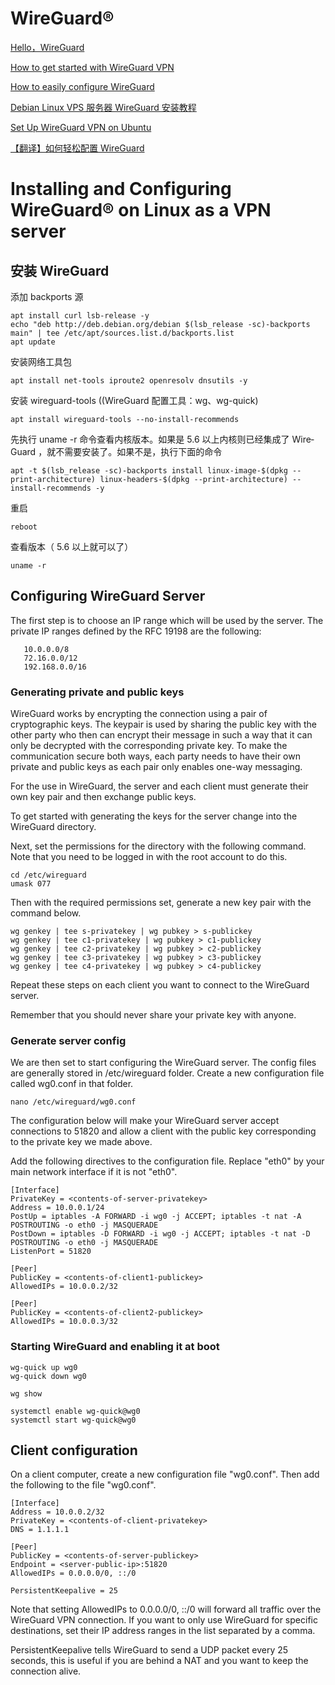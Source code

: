 #  WireGuard®

[Hello，WireGuard](https://tonybai.com/2020/03/29/hello-wireguard/)

[How to get started with WireGuard VPN](https://upcloud.com/community/tutorials/get-started-wireguard-vpn/)

[How to easily configure WireGuard](https://www.stavros.io/posts/how-to-configure-wireguard/)

[Debian Linux VPS 服务器 WireGuard 安装教程](https://p3terx.com/archives/debian-linux-vps-server-wireguard-installation-tutorial.html)

[Set Up WireGuard VPN on Ubuntu](https://www.linode.com/docs/guides/set-up-wireguard-vpn-on-ubuntu/)

[【翻译】如何轻松配置 WireGuard](https://www.wogong.net/blog/2019/01/how-to-configure-wireguard)

#  Installing and Configuring WireGuard® on Linux as a VPN server

## 安装 WireGuard

添加 back­ports 源
```
apt install curl lsb-release -y
echo "deb http://deb.debian.org/debian $(lsb_release -sc)-backports main" | tee /etc/apt/sources.list.d/backports.list
apt update
```
安装网络工具包
```
apt install net-tools iproute2 openresolv dnsutils -y
```
安装 wireguard-tools ((Wire­Guard 配置工具：wg、wg-quick)
```
apt install wireguard-tools --no-install-recommends
```
先执行 uname -r 命令查看内核版本。如果是 5.6 以上内核则已经集成了 Wire­Guard ，就不需要安装了。如果不是，执行下面的命令
```
apt -t $(lsb_release -sc)-backports install linux-image-$(dpkg --print-architecture) linux-headers-$(dpkg --print-architecture) --install-recommends -y
```
重启
```
reboot
```
查看版本（ 5.6 以上就可以了）
```
uname -r
```

## Configuring WireGuard Server

The first step is to choose an IP range which will be used by the server. The private IP ranges defined by the RFC 19198 are the following:
```
   10.0.0.0/8
   72.16.0.0/12
   192.168.0.0/16
```

### Generating private and public keys

WireGuard works by encrypting the connection using a pair of cryptographic keys. The keypair is used by sharing the public key with the other party who then can encrypt their message in such a way that it can only be decrypted with the corresponding private key. To make the communication secure both ways, each party needs to have their own private and public keys as each pair only enables one-way messaging.

For the use in WireGuard, the server and each client must generate their own key pair and then exchange public keys.

To get started with generating the keys for the server change into the WireGuard directory.

Next, set the permissions for the directory with the following command. Note that you need to be logged in with the root account to do this.

```
cd /etc/wireguard
umask 077
```
Then with the required permissions set, generate a new key pair with the command below.
```
wg genkey | tee s-privatekey | wg pubkey > s-publickey
wg genkey | tee c1-privatekey | wg pubkey > c1-publickey
wg genkey | tee c2-privatekey | wg pubkey > c2-publickey
wg genkey | tee c3-privatekey | wg pubkey > c3-publickey
wg genkey | tee c4-privatekey | wg pubkey > c4-publickey
```
Repeat these steps on each client you want to connect to the WireGuard server.

Remember that you should never share your private key with anyone.


### Generate server config

We are then set to start configuring the WireGuard server. The config files are generally stored in /etc/wireguard folder. Create a new configuration file called wg0.conf in that folder.
```
nano /etc/wireguard/wg0.conf
```
The configuration below will make your WireGuard server accept connections to 51820 and allow a client with the public key corresponding to the private key we made above.

Add the following directives to the configuration file. Replace "eth0" by your main network interface if it is not "eth0".
```
[Interface]
PrivateKey = <contents-of-server-privatekey>
Address = 10.0.0.1/24
PostUp = iptables -A FORWARD -i wg0 -j ACCEPT; iptables -t nat -A POSTROUTING -o eth0 -j MASQUERADE
PostDown = iptables -D FORWARD -i wg0 -j ACCEPT; iptables -t nat -D POSTROUTING -o eth0 -j MASQUERADE
ListenPort = 51820

[Peer]
PublicKey = <contents-of-client1-publickey>
AllowedIPs = 10.0.0.2/32

[Peer]
PublicKey = <contents-of-client2-publickey>
AllowedIPs = 10.0.0.3/32
```

### Starting WireGuard and enabling it at boot
```
wg-quick up wg0
wg-quick down wg0

wg show

systemctl enable wg-quick@wg0
systemctl start wg-quick@wg0

```

## Client configuration 

On a client computer, create a new configuration file "wg0.conf". Then add the following to the file "wg0.conf".

```
[Interface]
Address = 10.0.0.2/32
PrivateKey = <contents-of-client-privatekey>
DNS = 1.1.1.1

[Peer]
PublicKey = <contents-of-server-publickey>
Endpoint = <server-public-ip>:51820
AllowedIPs = 0.0.0.0/0, ::/0

PersistentKeepalive = 25

```
Note that setting AllowedIPs to 0.0.0.0/0, ::/0 will forward all traffic over the WireGuard VPN connection. If you want to only use WireGuard for specific destinations, set their IP address ranges in the list separated by a comma.

PersistentKeepalive tells WireGuard to send a UDP packet every 25 seconds, this is useful if you are behind a NAT and you want to keep the connection alive.




